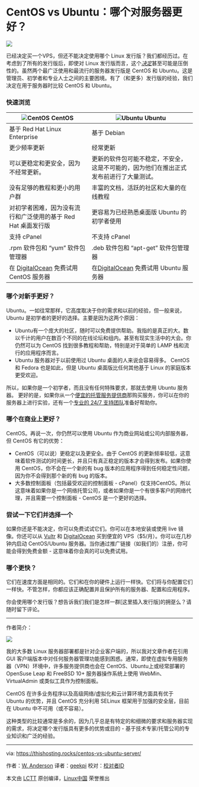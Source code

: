 CentOS vs Ubuntu：哪个对服务器更好？
============================================================

![](https://thishosting.rocks/wp-content/uploads/2017/01/centos-vs-ubuntu.jpg.webp)

已经决定买一个VPS，但还不能决定使用哪个 Linux 发行版？我们都经历过。在考虑到了所有的发行版后，即使对 Linux 发行版而言，这个[_决定_][3]甚至可能是压倒性的。虽然两个最广泛使用和最流行的服务器发行版是 CentOS 和 Ubuntu。这是管理员、初学者和专业人士之间的主要困境。有了（和更多）发行版的经验，我们决定在用于服务器时比较 CentOS 和 Ubuntu。

### 快速浏览

| ![CentOS](https://thishosting.rocks/wp-content/uploads/2017/01/centos-logo-50.png.webp) CentOS | ![Ubuntu](https://thishosting.rocks/wp-content/uploads/2017/01/ubuntu-logo-50.png.webp) Ubuntu |
| --- | --- |
| 基于 Red Hat Linux Enterprise | 基于 Debian |
| 更少频率更新 | 经常更新 |
| 可以更稳定和更安全，因为不经常更新。 | 更新的软件包可能不稳定，不安全，这是不可能的，因为他们在推出正式发布前进行了大量测试。 |
| 没有足够的教程和更小的用户群 | 丰富的文档，活跃的社区和大量的在线教程|
| 对初学者困难，因为没有流行和广泛使用的基于 Red Hat 桌面发行版| 更容易为已经熟悉桌面版 Ubuntu 的初学者使用|
| 支持 cPanel | 不支持 cPanel |
| .rpm 软件包和 “yum” 软件包管理器 | .deb 软件包和 “apt-get” 软件包管理器 |
| 在 [DigitalOcean][1] 免费试用 CentOS 服务器 | 在[DigitalOcean][2] 免费试用 Ubuntu 服务器 |

### 哪个对新手更好？

Ubuntu。一如往常那样，它高度取决于你的需求和以前的经验，但一般来说，Ubuntu 是初学者的更好的选择。主要是因为这两个原因：

*   Ubuntu有一个庞大的社区，随时可以免费提供帮助。我指的是真正的大。数以千计的用户在数百个不同的在线论坛和组内。甚至有现实生活中的大会。你仍然可以为 CentOS 找到很多教程和帮助，特别是对于简单的 LAMP 栈和流行的应用程序而言。
*   Ubuntu 服务器对于以前使用过 Ubuntu 桌面的人来说会容易得多。 CentOS 和 Fedora 也是如此，但是 Ubuntu 桌面版比任何其他基于 Linux 的家庭版本更受欢迎。

所以，如果你是一个初学者，而且没有任何特殊要求，那就去使用 Ubuntu 服务器。 更好的是，如果你从一个[便宜的托管服务提供商][4]那购买服务，你可以在你的服务器上进行实验，还有一个[专业的 24/7 支持团队][7]准备好帮助你。

### 哪个在商业上更好？

CentOS。再说一次，你仍然可以使用 Ubuntu 作为商业网站或公司内部服务器，但 CentOS 有它的优势：

*   CentOS（可以说）更稳定以及更安全。由于 CentOS 的更新频率较低，这意味着软件测试的时间更长，并且只有真正稳定的版本才会得到发布。如果你使用 CentOS，你不会在一个新的有 bug 版本的应用程序得到任何稳定性问题，因为你不会得到那个新的有 bug 的版本。
*   大多数控制面板（包括最受欢迎的控制面板 - cPanel）仅支持CentOS。所以这意味着如果你是一个网络托管公司，或者如果你是一个有很多客户的网络代理，并且需要一个控制面板 - CentOS 是一个更好的选择。

### 尝试一下它们并选择一个

如果你还是不能决定，你可以免费试试它们。你可以在本地安装或使用 live 镜像。你还可以从 [Vultr][6] 和 [DigitalOcean][7] 买到便宜的 VPS（$5/月）。你可以在几秒钟内启动 CentOS/Ubuntu 服务器。当你通过推广链接（如我们的）注册，你可能会得到免费金额 - 这意味着你会真的可以免费试用。

### 哪个更快？

它们在速度方面是相同的。它们和在你的硬件上运行一样快。它们将与你配置它们一样快。不管怎样，你都应该正确配置并且保护所有的服务器、配置和应用程序。

你会使用哪个发行版？想告诉我们我们是怎样一群[这里插入发行版]的拥趸么？请随时留下评论。

--------------------------------------------------------------------------------

作者简介：

![](https://secure.gravatar.com/avatar/434d2dd9d04f6ef4952470e716b4d20c?s=80&d=retro&r=pg)

我的大多数 Linux 服务器部署都是针对企业客户端的，所以我对文章作者在引用 GUI 客户端版本中对任何服务器管理功能感到困惑。通常，即使在虚拟专用服务器（VPN）环境中，许多服务提供商也会在 CentOS、Ubuntu上或经常部署的 OpenSuse Leap 和 FreeBSD 10+ 服务器操作系统上使用 WebMin、VirtualAdmin 或类似工具作为控制面板。

CentOS 在许多业务程序以及高级网络/虚拟化和云计算环境方面具有优于 Ubuntu 的优势，并且 CentOS 充分利用 SELinux 框架用于加强的安全层，目前在 Ubuntu 中不可用（或不容易）。

这种类型的比较通常是多余的，因为几乎总是有特定的和细微的要求和服务器实现的需求，将决定哪个发行版具有更多的优势或目的 - 基于技术专家/托管公司的专业知识和广泛的经验。

--------------------------------------------------------------------------------

via: https://thishosting.rocks/centos-vs-ubuntu-server/

作者：[W. Anderson][a]
译者：[geekpi](https://github.com/geekpi)
校对：[校对者ID](https://github.com/校对者ID)

本文由 [LCTT](https://github.com/LCTT/TranslateProject) 原创编译，[Linux中国](https://linux.cn/) 荣誉推出

[a]:https://thishosting.rocks/centos-vs-ubuntu-server/
[1]:https://thishosting.rocks/go/digitalocean/
[2]:https://thishosting.rocks/go/digitalocean/
[3]:https://thishosting.rocks/how-to-choose-web-hosting/
[4]:https://thishosting.rocks/best-cheap-managed-vps/
[5]:https://thishosting.rocks/support/
[6]:https://thishosting.rocks/go/vultr/
[7]:https://thishosting.rocks/go/digitalocean/
